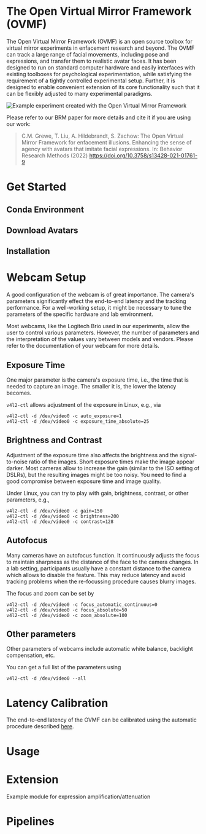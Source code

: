 # The Open Virtual Mirror Framework (OVMF)


The Open Virtual Mirror Framework (OVMF) is an open source toolbox for virtual mirror experiments in enfacement research and beyond.
The OVMF can track a large range of facial movements, including pose and expressions, and transfer them to realistic avatar faces.
It has been designed to run on standard computer hardware and easily interfaces with existing toolboxes for psychological experimentation, while satisfying the requirement of a tightly controlled experimental setup.
Further, it is designed to enable convenient extension of its core functionality such that it can be flexibly adjusted to many experimental paradigms.

![Example experiment created with the Open Virtual Mirror Framework](./data/framework.jpg)

Please refer to our BRM paper for more details and cite it if you are using our work:

> C.M. Grewe, T. Liu, A. Hildebrandt, S. Zachow: The Open Virtual Mirror Framework for enfacement illusions. Enhancing the sense of agency with avatars that imitate facial expressions. In: Behavior Research Methods (2022) https://doi.org/10.3758/s13428-021-01761-9



# Get Started

## Conda Environment

## Download Avatars

## Installation

# Webcam Setup

A good configuration of the webcam is of great importance. 
The camera's parameters significantly effect the end-to-end latency and the tracking performance. 
For a well-working setup, it might be necessary to tune the parameters of the specific hardware and lab environment.

Most webcams, like the Logitech Brio used in our experiments, allow the user to control various parameters. 
However, the number of parameters and the interpretation of the values vary between models and vendors. 
Please refer to the documentation of your webcam for more details.

## Exposure Time

One major parameter is the camera's exposure time, i.e., the time that is needed to capture an image. 
The smaller it is, the lower the latency becomes.

`v4l2-ctl` allows adjustment of the exposure in Linux, e.g., via

    v4l2-ctl -d /dev/video0 -c auto_exposure=1 
    v4l2-ctl -d /dev/video0 -c exposure_time_absolute=25

## Brightness and Contrast

Adjustment of the exposure time also affects the brightness and the signal-to-noise ratio of the images.
Short exposure times make the image appear darker.
Most cameras allow to increase the gain (similar to the ISO setting of DSLRs), but the resulting images might be too noisy.
You need to find a good compromise between exposure time and image quality.

Under Linux, you can try to play with gain, brightness, contrast, or other parameters, e.g.,

    v4l2-ctl -d /dev/video0 -c gain=150
    v4l2-ctl -d /dev/video0 -c brightness=200 
    v4l2-ctl -d /dev/video0 -c contrast=128


## Autofocus

Many cameras have an autofocus function. 
It continuously adjusts the focus to maintain sharpness as the distance of the face to the camera changes. 
In a lab setting, participants usually have a constant distance to the camera which allows to disable the feature. 
This may reduce latency and avoid tracking problems when the re-focussing procedure causes blurry images.

The focus and zoom can be set by

    v4l2-ctl -d /dev/video0 -c focus_automatic_continuous=0
    v4l2-ctl -d /dev/video0 -c focus_absolute=50 
    v4l2-ctl -d /dev/video0 -c zoom_absolute=100
    

## Other parameters

Other parameters of webcams include automatic white balance, backlight compensation, etc.

You can get a full list of the parameters using

    v4l2-ctl -d /dev/video0 --all


# Latency Calibration

The end-to-end latency of the OVMF can be calibrated using the automatic procedure described [here](./latency_calibration/README.md).

# Usage

# Extension

Example module for expression amplification/attenuation


# Pipelines

